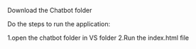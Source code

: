 Download the Chatbot folder

Do the steps to run the application:

1.open the chatbot folder in VS folder
2.Run the index.html file
